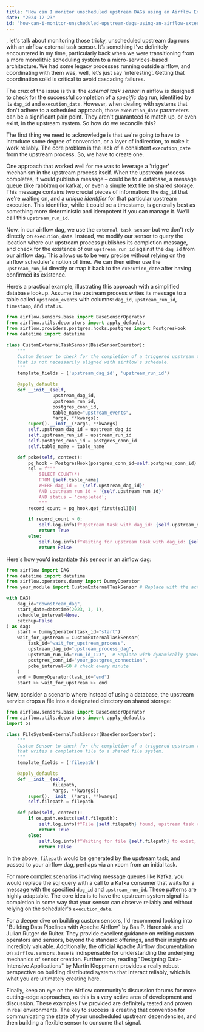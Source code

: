 ```yaml
---
title: "How can I monitor unscheduled upstream DAGs using an Airflow External Task Sensor?"
date: "2024-12-23"
id: "how-can-i-monitor-unscheduled-upstream-dags-using-an-airflow-external-task-sensor"
---
```


, let's talk about monitoring those tricky, unscheduled upstream dag runs with an airflow external task sensor. It’s something i've definitely encountered in my time, particularly back when we were transitioning from a more monolithic scheduling system to a micro-services-based architecture. We had some legacy processes running outside airflow, and coordinating with them was, well, let’s just say ‘interesting’. Getting that coordination solid is critical to avoid cascading failures.

The crux of the issue is this: the *external task sensor* in airflow is designed to check for the successful completion of a *specific* dag run, identified by its `dag_id` and `execution_date`. However, when dealing with systems that don't adhere to a scheduled approach, those `execution_date` parameters can be a significant pain point. They aren't guaranteed to match up, or even exist, in the upstream system. So how do we reconcile this?

The first thing we need to acknowledge is that we're going to have to introduce some degree of convention, or a layer of indirection, to make it work reliably. The core problem is the lack of a consistent `execution_date` from the upstream process. So, we have to create one.

One approach that worked well for me was to leverage a 'trigger' mechanism in the upstream process itself. When the upstream process completes, it would publish a message – could be to a database, a message queue (like rabbitmq or kafka), or even a simple text file on shared storage. This message contains two crucial pieces of information: the `dag_id` that we're waiting on, and a *unique identifier* for that particular upstream execution. This identifier, while it could be a timestamp, is generally best as something more deterministic and idempotent if you can manage it. We’ll call this `upstream_run_id`.

Now, in our airflow dag, we use the `external task sensor` but we don't rely directly on `execution_date`. Instead, we modify our sensor to query the location where our upstream process publishes its completion message, and check for the existence of our `upstream_run_id` against the `dag_id` from our airflow dag. This allows us to be very precise without relying on the airflow scheduler's notion of time. We can then either use the `upstream_run_id` directly or map it back to the `execution_date` after having confirmed its existence.

Here’s a practical example, illustrating this approach with a simplified database lookup. Assume the upstream process writes its message to a table called `upstream_events` with columns: `dag_id`, `upstream_run_id`, `timestamp`, and `status`.

```python
from airflow.sensors.base import BaseSensorOperator
from airflow.utils.decorators import apply_defaults
from airflow.providers.postgres.hooks.postgres import PostgresHook
from datetime import datetime

class CustomExternalTaskSensor(BaseSensorOperator):
    """
    Custom Sensor to check for the completion of a triggered upstream task
    that is not necessarily aligned with airflow's schedule.
    """
    template_fields = ('upstream_dag_id', 'upstream_run_id')

    @apply_defaults
    def __init__(self,
                 upstream_dag_id,
                 upstream_run_id,
                 postgres_conn_id,
                 table_name="upstream_events",
                 *args, **kwargs):
        super().__init__(*args, **kwargs)
        self.upstream_dag_id = upstream_dag_id
        self.upstream_run_id = upstream_run_id
        self.postgres_conn_id = postgres_conn_id
        self.table_name = table_name

    def poke(self, context):
        pg_hook = PostgresHook(postgres_conn_id=self.postgres_conn_id)
        sql = f"""
            SELECT COUNT(*)
            FROM {self.table_name}
            WHERE dag_id = '{self.upstream_dag_id}'
            AND upstream_run_id = '{self.upstream_run_id}'
            AND status = 'completed';
            """
        record_count = pg_hook.get_first(sql)[0]

        if record_count > 0:
            self.log.info(f"Upstream task with dag_id: {self.upstream_dag_id} and run_id: {self.upstream_run_id} has completed.")
            return True
        else:
            self.log.info(f"Waiting for upstream task with dag_id: {self.upstream_dag_id} and run_id: {self.upstream_run_id} to complete.")
            return False

```

Here's how you'd instantiate this sensor in an airflow dag:

```python
from airflow import DAG
from datetime import datetime
from airflow.operators.dummy import DummyOperator
from your_module import CustomExternalTaskSensor # Replace with the actual path

with DAG(
    dag_id="downstream_dag",
    start_date=datetime(2023, 1, 1),
    schedule_interval=None,
    catchup=False
) as dag:
    start = DummyOperator(task_id="start")
    wait_for_upstream = CustomExternalTaskSensor(
        task_id="wait_for_upstream_process",
        upstream_dag_id="upstream_process_dag",
        upstream_run_id="run_id_123",  # Replace with dynamically generated run_id, like from a XCom
        postgres_conn_id="your_postgres_connection",
        poke_interval=60 # check every minute
    )
    end = DummyOperator(task_id="end")
    start >> wait_for_upstream >> end
```

Now, consider a scenario where instead of using a database, the upstream service drops a file into a designated directory on shared storage:

```python
from airflow.sensors.base import BaseSensorOperator
from airflow.utils.decorators import apply_defaults
import os

class FileSystemExternalTaskSensor(BaseSensorOperator):
    """
    Custom Sensor to check for the completion of a triggered upstream task
    that writes a completion file to a shared file system.
    """
    template_fields = ('filepath')

    @apply_defaults
    def __init__(self,
                 filepath,
                 *args, **kwargs):
        super().__init__(*args, **kwargs)
        self.filepath = filepath

    def poke(self, context):
        if os.path.exists(self.filepath):
            self.log.info(f"File {self.filepath} found, upstream task completed.")
            return True
        else:
            self.log.info(f"Waiting for file {self.filepath} to exist, upstream task is not yet complete.")
            return False
```

In the above, `filepath` would be generated by the upstream task, and passed to your airflow dag, perhaps via an xcom from an initial task.

For more complex scenarios involving message queues like Kafka, you would replace the sql query with a call to a Kafka consumer that waits for a message with the specified `dag_id` and `upstream_run_id`. These patterns are highly adaptable. The core idea is to have the upstream system signal its completion in some way that your sensor can observe reliably and without relying on the scheduler's `execution_date`.

For a deeper dive on building custom sensors, I'd recommend looking into "Building Data Pipelines with Apache Airflow" by Bas P. Harenslak and Julian Rutger de Ruiter. They provide excellent guidance on writing custom operators and sensors, beyond the standard offerings, and their insights are incredibly valuable. Additionally, the official Apache Airflow documentation on `airflow.sensors.base` is indispensable for understanding the underlying mechanics of sensor creation. Furthermore, reading "Designing Data-Intensive Applications" by Martin Kleppmann provides a really robust perspective on building distributed systems that interact reliably, which is what you are ultimately creating here.

Finally, keep an eye on the Airflow community's discussion forums for more cutting-edge approaches, as this is a very active area of development and discussion. These examples I've provided are definitely tested and proven in real environments. The key to success is creating that convention for communicating the state of your unscheduled upstream dependencies, and then building a flexible sensor to consume that signal.

